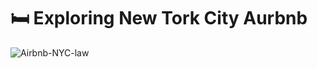 # 🛏️ Exploring New Tork City Aurbnb
![Airbnb-NYC-law](https://github.com/Varinthon/Exploring-NYC-Airbnb/assets/96362159/4de2652e-6a23-48a3-b7d2-452690f6925e) 
